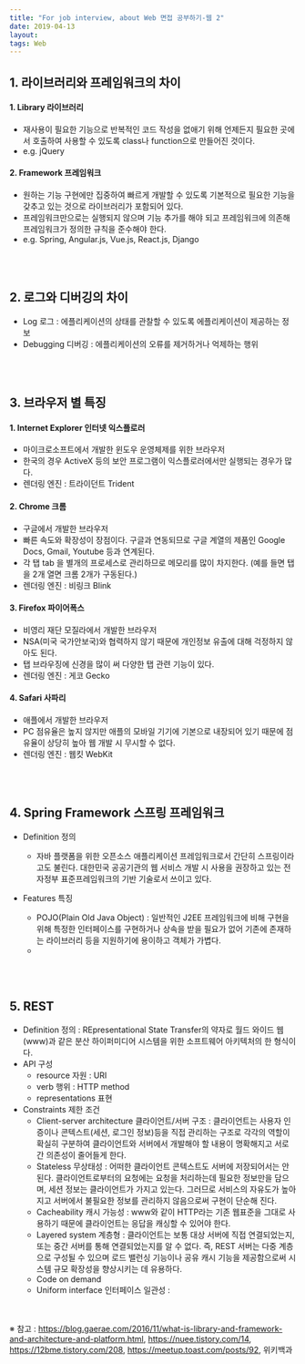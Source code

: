 ```yaml
---
title: "For job interview, about Web 면접 공부하기-웹 2"
date: 2019-04-13
layout:
tags: Web
---
```


## 1. 라이브러리와 프레임워크의 차이
#### 1. Library 라이브러리
- 재사용이 필요한 기능으로 반복적인 코드 작성을 없애기 위해 언제든지 필요한 곳에서 호출하여 사용할 수 있도록 class나 function으로 만들어진 것이다.
- e.g. jQuery

#### 2. Framework 프레임워크
- 원하는 기능 구현에만 집중하여 빠르게 개발할 수 있도록 기본적으로 필요한 기능을 갖추고 있는 것으로 라이브러리가 포함되어 있다.
- 프레임워크만으로는 실행되지 않으며 기능 추가를 해야 되고 프레임워크에 의존해 프레임워크가 정의한 규칙을 준수해야 한다.
- e.g. Spring, Angular.js, Vue.js, React.js, Django

<br><br>
## 2. 로그와 디버깅의 차이
- Log 로그 : 에플리케이션의 상태를 관찰할 수 있도록 에플리케이션이 제공하는 정보
- Debugging 디버깅 : 에플리케이션의 오류를 제거하거나 억제하는 행위

<br><br>
## 3. 브라우저 별 특징
#### 1. Internet Explorer 인터넷 익스플로러
- 마이크로소프트에서 개발한 윈도우 운영체제를 위한 브라우저
- 한국의 경우 ActiveX 등의 보안 프로그램이 익스플로러에서만 실행되는 경우가 많다.
- 렌더링 엔진 : 트라이던트 Trident

#### 2. Chrome 크롬
- 구글에서 개발한 브라우저
- 빠른 속도와 확장성이 장점이다. 구글과 연동되므로 구글 계열의 제품인 Google Docs, Gmail, Youtube 등과 연계된다.
- 각 탭 tab 을 별개의 프로세스로 관리하므로 메모리를 많이 차지한다. (예를 들면 탭을 2개 열면 크롬 2개가 구동된다.)
- 렌더링 엔진 : 비링크 Blink

#### 3. Firefox 파이어폭스
- 비영리 재단 모질라에서 개발한 브라우저
- NSA(미국 국가안보국)와 협력하지 않기 때문에 개인정보 유출에 대해 걱정하지 않아도 된다.
- 탭 브라우징에 신경을 많이 써 다양한 탭 관련 기능이 있다.
- 렌더링 엔진 : 게코 Gecko

#### 4. Safari 사파리
- 애플에서 개발한 브라우저
- PC 점유율은 높지 않지만 애플의 모바일 기기에 기본으로 내장되어 있기 때문에 점유율이 상당히 높아 웹 개발 시 무시할 수 없다.
- 렌더링 엔진 : 웹킷 WebKit

<br><br>
## 4. Spring Framework 스프링 프레임워크
- Definition 정의
  - 자바 플랫폼을 위한 오픈소스 애플리케이션 프레임워크로서 간단히 스프링이라고도 불린다. 대한민국 공공기관의 웹 서비스 개발 시 사용을 권장하고 있는 전자정부 표준프레임워크의 기반 기술로서 쓰이고 있다.

- Features 특징
  - POJO(Plain Old Java Object) : 일반적인 J2EE 프레임워크에 비해 구현을 위해 특정한 인터페이스를 구현하거나 상속을 받을 필요가 없어 기존에 존재하는 라이브러리 등을 지원하기에 용이하고 객체가 가볍다.
  - 

<br><br>
## 5. REST
- Definition 정의 : REpresentational State Transfer의 약자로 월드 와이드 웹(www)과 같은 분산 하이퍼미디어 시스템을 위한 소프트웨어 아키텍처의 한 형식이다.
- API 구성
  - resource 자원 : URI
  - verb 행위 : HTTP method
  - representations 표현
- Constraints 제한 조건
  - Client-server architecture 클라이언트/서버 구조 : 클라이언트는 사용자 인증이나 콘텍스트(세션, 로그인 정보)등을 직접 관리하는 구조로 각각의 역할이 확실히 구분하여 클라이언트와 서버에서 개발해야 할 내용이 명확해지고 서로간 의존성이 줄어들게 한다.
  - Stateless 무상태성 : 어떠한 클라이언트 콘텍스트도 서버에 저장되어서는 안 된다. 클라이언트로부터의 요청에는 요청을 처리하는데 필요한 정보만을 담으며, 세션 정보는 클라이언트가 가지고 있는다. 그러므로 서비스의 자유도가 높아지고 서버에서 불필요한 정보를 관리하지 않음으로써 구현이 단순해 진다.
  - Cacheability 캐시 가능성 : www와 같이 HTTP라는 기존 웹표준을 그대로 사용하기 때문에 클라이언트는 응답을 캐싱할 수 있어야 한다.
  - Layered system 계층형 : 클라이언트는 보통 대상 서버에 직접 연결되었는지, 또는 중간 서버를 통해 연결되었는지를 알 수 없다. 즉, REST 서버는 다중 계층으로 구성될 수 있으며 로드 밸런싱 기능이나 공유 캐시 기능을 제공함으로써 시스템 규모 확장성을 향상시키는 데 유용하다.
  - Code on demand
  - Uniform interface 인터페이스 일관성 : 
  

<br><br>
※ 참고 : https://blog.gaerae.com/2016/11/what-is-library-and-framework-and-architecture-and-platform.html, https://nuee.tistory.com/14, https://12bme.tistory.com/208, https://meetup.toast.com/posts/92, 위키백과 
